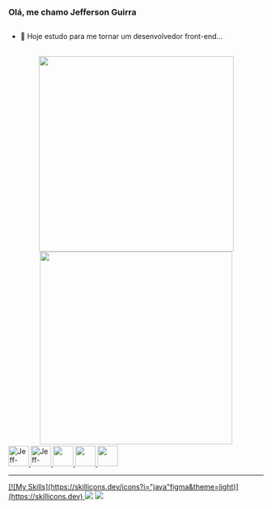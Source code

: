 ### Olá, me chamo Jefferson Guirra 
##
- 🌱 Hoje estudo para me tornar um desenvolvedor front-end...

<br>
<div align="center"style="display:inline-block" >
  <a href="https://github.com/Jefferson-Guirra">
  <img   width="385em" src="https://github-readme-stats.vercel.app/api?username=Jefferson-Guirra&show_icons=true&theme=dark&include_all_commits=true&count_private=true"/>
  <img   width="380em"src="https://github-readme-stats.vercel.app/api/top-langs/?username=Jefferson-Guirra&layout=compact&langs_count=7&theme=dark"/>
</div>
  <br>
<div>
<img  alignt="center" alt="Jeff-HTML" height="40" width="40" src="https://cdn.jsdelivr.net/gh/devicons/devicon/icons/html5/html5-original.svg" />
<img  alignt="center" alt="Jeff-Css" height="40" width="40"src="https://cdn.jsdelivr.net/gh/devicons/devicon/icons/css3/css3-original.svg" />
<img  alignt="center" altt=jeff-JS height="40" width"40" src="https://cdn.jsdelivr.net/gh/devicons/devicon/icons/javascript/javascript-original.svg" />
<img  alignt="center" altt=jeff-JS height="40" width"40" src="https://cdn.jsdelivr.net/gh/devicons/devicon/icons/react/react-original.svg" />
<img  alignt="center" altt=jeff-JS height="40" width"40" src="https://cdn.jsdelivr.net/gh/devicons/devicon/icons/redux/redux-original.svg"  />


</div>
<hr>
 <div>
 [![My Skills](https://skillicons.dev/icons?i="java"figma&theme=light)](https://skillicons.dev)
   <a href="https://www.instagram.com/jefferson.guirra/" target="_blank"><img src="https://img.shields.io/badge/-Instagram-%23E4405F?style=for-the-badge&logo=instagram&logoColor=white" target="_blank"></a>
<a href="https://www.linkedin.com/in/jefferson-guirra-29b391238/" target="_blank"><img src="https://img.shields.io/badge/-LinkedIn-%230077B5?style=for-the-badge&logo=linkedin&logoColor=white" target="_blank"></a> 
 </div>
          
